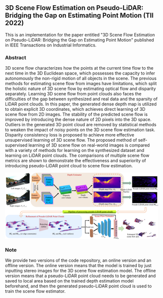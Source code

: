 ## 3D Scene Flow Estimation on Pseudo-LiDAR: Bridging the Gap on Estimating Point Motion (TII 2022)
This is an implementation for the paper entitled "3D Scene Flow Estimation on Pseudo-LiDAR: Bridging the Gap on Estimating Point Motion" published in IEEE Transactions on Industrial Informatics.
### Abstract

3D scene flow characterizes how the points at the current time flow to the next time in the 3D Euclidean space, which possesses the capacity to infer autonomously the non-rigid motion of all objects in the scene. The previous methods for estimating scene flow from images have limitations, which split the holistic nature of 3D scene flow by estimating optical flow and disparity separately. Learning 3D scene flow from point clouds also faces the difficulties of the gap between synthesized and real data and the sparsity of LiDAR point clouds. In this paper, the generated dense depth map is utilized to obtain explicit 3D coordinates, which achieves direct learning of 3D scene flow from 2D images. The stability of the predicted scene flow is improved by introducing the dense nature of 2D pixels into the 3D space. Outliers in the generated 3D point cloud are removed by statistical methods to weaken the impact of noisy points on the 3D scene flow estimation task. Disparity consistency loss is proposed to achieve more effective unsupervised learning of 3D scene flow. The proposed method of self-supervised learning of 3D scene flow on real-world images is compared with a variety of methods for learning on the synthesized dataset and learning on LiDAR point clouds. The comparisons of multiple scene flow metrics are shown to demonstrate the effectiveness and superiority of introducing pseudo-LiDAR point cloud to scene flow estimation.

![image](FIG2_TII.png)

### Note
We provide two versions of the code repository, an online version and an offline version. The online version means that the model is trained by just inputting stereo images for the 3D scene flow estimation model. The offline version means that a pseudo-LiDAR point cloud needs to be generated and saved to local area based on the trained depth estimation model beforehand, and then the generated pseudo-LiDAR point cloud is used to train the scene flow estimator.
